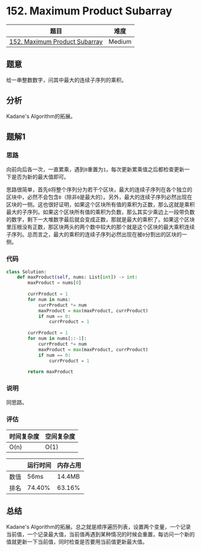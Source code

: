 # 152. Maximum Product Subarray

| 题目 | 难度 |
| ---- | ---- |
| [152. Maximum Product Subarray](https://leetcode.com/problems/maximum-product-subarray/) | Medium |

## 题意

给一串整数数字，问其中最大的连续子序列的乘积。

## 分析

Kadane's Algorithm的拓展。

## 题解1

### 思路

向前向后各一次，一直累乘，遇到`0`重置为`1`，每次更新累乘值之后都检查更新一下是否为新的最大值即可。

思路很简单，首先`0`将整个序列分为若干个区块，最大的连续子序列在各个独立的区块中，必然不会包含`0`（除非`0`是最大的）。另外，最大的连续子序列必然出现在区块的一侧。这也很好证明，如果这个区块所有值的乘积为正数，那么这就是乘积最大的子序列。如果这个区块所有值的乘积为负数，那么其实少乘边上一段带负数的数字，剩下一大堆数字最后就会变成正数，那就是最大的乘积了。如果这个区块里压根没有正数，那区块两头的两个数中较大的那个就是这个区块的最大乘积连续子序列。总而言之，最大的乘积的连续子序列必然出现在被`0`分割出的区块的一侧。

### 代码

```python
class Solution:
    def maxProduct(self, nums: List[int]) -> int:
        maxProduct = nums[0]
        
        currProduct = 1
        for num in nums:
            currProduct *= num
            maxProduct = max(maxProduct, currProduct)
            if num == 0:
                currProduct = 1
        
        currProduct = 1
        for num in nums[::-1]:
            currProduct *= num
            maxProduct = max(maxProduct, currProduct)
            if num == 0:
                currProduct = 1
        
        return maxProduct
```

### 说明

同思路。

### 评估

| 时间复杂度 | 空间复杂度 |
| ---- | ---- |
| O(n) | O(1) |

| | 运行时间 | 内存占用 |
| ---- | ---- | ---- |
| 数值 | 56ms | 14.4MB |
| 排名 | 74.40% | 63.16% |

## 总结

Kadane's Algorithm的拓展。总之就是顺序遍历列表，设置两个变量，一个记录当前值，一个记录最大值，当前值再遇到某种情况的时候会重置，每访问一个新的值就更新一下当前值，同时检查是否要用当前值更新最大值。
